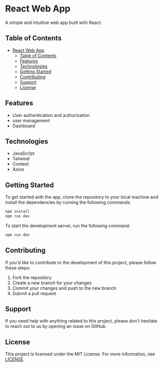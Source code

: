 # React Web App

A simple and intuitive web app built with React.

## Table of Contents

- [React Web App](#react-web-app)
  - [Table of Contents](#table-of-contents)
  - [Features](#features)
  - [Technologies](#technologies)
  - [Getting Started](#getting-started)
  - [Contributing](#contributing)
  - [Support](#support)
  - [License](#license)

## Features

- User authentication and authorization
- user management
- Dashboard

## Technologies

- JavaScript
- Tailwind
- Context
- Axios

## Getting Started

To get started with the app, clone the repository to your local machine and install the dependencies by running the following commands:

```bash
npm install
npm run dev
```

To start the development server, run the following command:

```bash
npm run dev
```

## Contributing

If you'd like to contribute to the development of this project, please follow these steps:

1. Fork the repository
2. Create a new branch for your changes
3. Commit your changes and push to the new branch
4. Submit a pull request

## Support

If you need help with anything related to this project, please don't hesitate to reach out to us by opening an issue on GitHub.

## License

This project is licensed under the MIT License. For more information, see [LICENSE](LICENSE).
